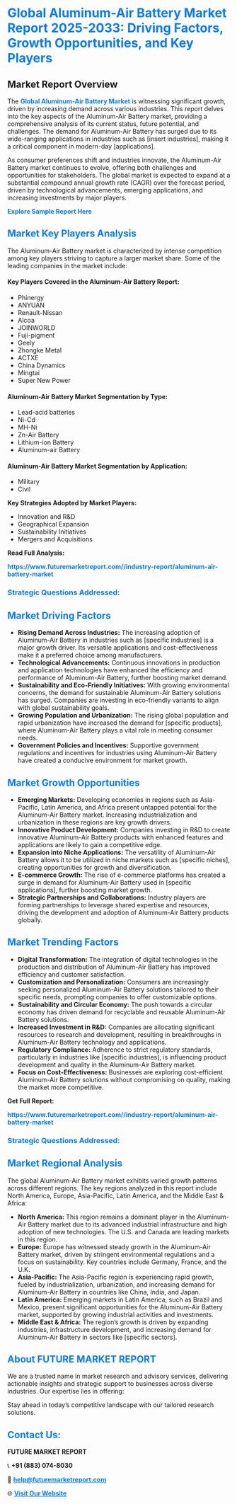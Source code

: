 <h1 style="color: #007BFF;">Global Aluminum-Air Battery Market Report 2025-2033: Driving Factors, Growth Opportunities, and Key Players</h1>

<section id="overview">
<h2>Market Report Overview</h2>
<p>The <a href="https://www.futuremarketreport.com//industry-report/aluminum-air-battery-market" style="color: #007BFF; text-decoration: none;"><strong>Global Aluminum-Air Battery Market</strong></a> is witnessing significant growth, driven by increasing demand across various industries. This report delves into the key aspects of the Aluminum-Air Battery market, providing a comprehensive analysis of its current status, future potential, and challenges. The demand for Aluminum-Air Battery has surged due to its wide-ranging applications in industries such as [insert industries], making it a critical component in modern-day [applications].</p>
<p>As consumer preferences shift and industries innovate, the Aluminum-Air Battery market continues to evolve, offering both challenges and opportunities for stakeholders. The global market is expected to expand at a substantial compound annual growth rate (CAGR) over the forecast period, driven by technological advancements, emerging applications, and increasing investments by major players.</p>
</section>

<section id="overview">
<p><a href="https://www.futuremarketreport.com//request-sample/reportId=81495" style="color: #007BFF; text-decoration: none;"><strong>Explore Sample Report Here</strong></a></p>
</section>

<section id="key-players">
<h2 style="color: #007BFF;">Market Key Players Analysis</h2>
<p>The Aluminum-Air Battery market is characterized by intense competition among key players striving to capture a larger market share. Some of the leading companies in the market include:</p>
<h4>Key Players Covered in the Aluminum-Air Battery Report:</h4>
<ul><li>Phinergy</li><li>ANYUAN</li><li>Renault-Nissan</li><li>Alcoa</li><li>JOINWORLD</li><li>Fuji-pigment</li><li>Geely</li><li>Zhongke Metal</li><li>ACTXE</li><li>China Dynamics</li><li>Mingtai</li><li>Super New Power</li></ul>
<h4>Aluminum-Air Battery Market Segmentation by Type:</h4>
<ul><li>Lead-acid batteries</li><li>Ni-Cd</li><li>MH-Ni</li><li>Zn-Air Battery</li><li>Lithium-ion Battery</li><li>Aluminum-air Battery</li></ul>

<h4>Aluminum-Air Battery Market Segmentation by Application:</h4>
<ul><li>Military</li><li>Civil</li></ul>
<p><strong>Key Strategies Adopted by Market Players:</strong></p>
<ul>
<li>Innovation and R&D</li>
<li>Geographical Expansion</li>
<li>Sustainability Initiatives</li>
<li>Mergers and Acquisitions</li>
</ul>
</section>

<section>
<p><strong>Read Full Analysis: </strong></p><a href="https://www.futuremarketreport.com//industry-report/aluminum-air-battery-market" style="color: #007BFF; text-decoration: none;"><strong>https://www.futuremarketreport.com//industry-report/aluminum-air-battery-market</strong></a>
<h3 style="color: #007BFF;">Strategic Questions Addressed:</h3>
</section>

<section id="driving-factors">
<h2 style="color: #007BFF;">Market Driving Factors</h2>
<ul>
<li><strong>Rising Demand Across Industries:</strong> The increasing adoption of Aluminum-Air Battery in industries such as [specific industries] is a major growth driver. Its versatile applications and cost-effectiveness make it a preferred choice among manufacturers.</li>
<li><strong>Technological Advancements:</strong> Continuous innovations in production and application technologies have enhanced the efficiency and performance of Aluminum-Air Battery, further boosting market demand.</li>
<li><strong>Sustainability and Eco-Friendly Initiatives:</strong> With growing environmental concerns, the demand for sustainable Aluminum-Air Battery solutions has surged. Companies are investing in eco-friendly variants to align with global sustainability goals.</li>
<li><strong>Growing Population and Urbanization:</strong> The rising global population and rapid urbanization have increased the demand for [specific products], where Aluminum-Air Battery plays a vital role in meeting consumer needs.</li>
<li><strong>Government Policies and Incentives:</strong> Supportive government regulations and incentives for industries using Aluminum-Air Battery have created a conducive environment for market growth.</li>
</ul>
</section>

<section id="growth-opportunities">
<h2 style="color: #007BFF;">Market Growth Opportunities</h2>
<ul>
<li><strong>Emerging Markets:</strong> Developing economies in regions such as Asia-Pacific, Latin America, and Africa present untapped potential for the Aluminum-Air Battery market. Increasing industrialization and urbanization in these regions are key growth drivers.</li>
<li><strong>Innovative Product Development:</strong> Companies investing in R&D to create innovative Aluminum-Air Battery products with enhanced features and applications are likely to gain a competitive edge.</li>
<li><strong>Expansion into Niche Applications:</strong> The versatility of Aluminum-Air Battery allows it to be utilized in niche markets such as [specific niches], creating opportunities for growth and diversification.</li>
<li><strong>E-commerce Growth:</strong> The rise of e-commerce platforms has created a surge in demand for Aluminum-Air Battery used in [specific applications], further boosting market growth.</li>
<li><strong>Strategic Partnerships and Collaborations:</strong> Industry players are forming partnerships to leverage shared expertise and resources, driving the development and adoption of Aluminum-Air Battery products globally.</li>
</ul>
</section>

<section id="trending-factors">
<h2 style="color: #007BFF;">Market Trending Factors</h2>
<ul>
<li><strong>Digital Transformation:</strong> The integration of digital technologies in the production and distribution of Aluminum-Air Battery has improved efficiency and customer satisfaction.</li>
<li><strong>Customization and Personalization:</strong> Consumers are increasingly seeking personalized Aluminum-Air Battery solutions tailored to their specific needs, prompting companies to offer customizable options.</li>
<li><strong>Sustainability and Circular Economy:</strong> The push towards a circular economy has driven demand for recyclable and reusable Aluminum-Air Battery solutions.</li>
<li><strong>Increased Investment in R&D:</strong> Companies are allocating significant resources to research and development, resulting in breakthroughs in Aluminum-Air Battery technology and applications.</li>
<li><strong>Regulatory Compliance:</strong> Adherence to strict regulatory standards, particularly in industries like [specific industries], is influencing product development and quality in the Aluminum-Air Battery market.</li>
<li><strong>Focus on Cost-Effectiveness:</strong> Businesses are exploring cost-efficient Aluminum-Air Battery solutions without compromising on quality, making the market more competitive.</li>
</ul>
</section>

<section>
<p><strong>Get Full Report: </strong></p><a href="https://www.futuremarketreport.com//industry-report/aluminum-air-battery-market" style="color: #007BFF; text-decoration: none;"><strong>https://www.futuremarketreport.com//industry-report/aluminum-air-battery-market</strong></a>
<h3 style="color: #007BFF;">Strategic Questions Addressed:</h3>
</section>


<section id="regional-analysis">
<h2 style="color: #007BFF;">Market Regional Analysis</h2>
<p>The global Aluminum-Air Battery market exhibits varied growth patterns across different regions. The key regions analyzed in this report include North America, Europe, Asia-Pacific, Latin America, and the Middle East & Africa:</p>
<ul>
<li><strong>North America:</strong> This region remains a dominant player in the Aluminum-Air Battery market due to its advanced industrial infrastructure and high adoption of new technologies. The U.S. and Canada are leading markets in this region.</li>
<li><strong>Europe:</strong> Europe has witnessed steady growth in the Aluminum-Air Battery market, driven by stringent environmental regulations and a focus on sustainability. Key countries include Germany, France, and the U.K.</li>
<li><strong>Asia-Pacific:</strong> The Asia-Pacific region is experiencing rapid growth, fueled by industrialization, urbanization, and increasing demand for Aluminum-Air Battery in countries like China, India, and Japan.</li>
<li><strong>Latin America:</strong> Emerging markets in Latin America, such as Brazil and Mexico, present significant opportunities for the Aluminum-Air Battery market, supported by growing industrial activities and investments.</li>
<li><strong>Middle East & Africa:</strong> The region’s growth is driven by expanding industries, infrastructure development, and increasing demand for Aluminum-Air Battery in sectors like [specific sectors].</li>
</ul>
</section>

<footer>
<h2 style="color: #007BFF;">About FUTURE MARKET REPORT</h2>
<p>We are a trusted name in market research and advisory services, delivering actionable insights and strategic support to businesses across diverse industries. Our expertise lies in offering:</p>

<p>Stay ahead in today’s competitive landscape with our tailored research solutions.</p>

<h2 style="color: #007BFF;">Contact Us:</h2>
<p><strong>FUTURE MARKET REPORT</strong></p>
<p>📞 <strong>+91 (883) 074-8030</strong></p>
<p>📧 <strong><a href="mailto:help@futuremarketreport.com" style="color: #007BFF;">help@futuremarketreport.com</a></strong></p>
<p>🌐 <strong><a href="https://www.futuremarketreport.com/" style="color: #007BFF;">Visit Our Website</a></strong></p>
</footer>